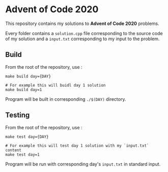 # Advent of Code 2020

This repository contains my solutions to **Advent of Code 2020** problems.

Every folder contains a `solution.cpp` file corresponding to the source code of my solution and a `input.txt` corresponding to my input to the problem.

## Build

From the root of the repository, use :

```shell
make build day={DAY}

# For example this will buidl day 1 solution
make build day=1 
```

Program will be built in corresponding `./$(DAY)` directory.

## Testing

From the root of the repository, use :

```shell
make test day={DAY}

# For example this will test day 1 solution with my `input.txt` content
make test day=1
```

Program will be run with corresponding day's `input.txt` in standard input.